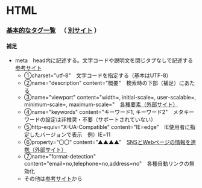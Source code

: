 # HTML
  
### [基本的なタグ一覧](https://web-designer.cman.jp/html_ref/function_list/) 　（ [別サイト](https://www.tagindex.com/html_tag/elements/) ）
  
#### 補足  
* meta　head内に記述する。文字コードや説明文を閉じタブなしで記述する　[参考サイト](https://style.potepan.com/articles/21185.html#metameta)
  * ①charset="utf-8"　文字コードを指定する（基本はUTF-8）
  * ②name="description" content="概要"　検索時の下部（補足）にあたる
  * ③name="viewport" content="width=, initial-scale=, user-scalable=, minimum-scale=, maximum-scale="　[各種要素（外部サイト）](https://pecopla.net/web-column/viewport)
  * ④name="keywords" content="キーワード1, キーワード2"　メタキーワードの設定は非推奨・不要（サポートされていない）
  * ⑤http-equiv="X-UA-Compatible" content="IE=edge"　IE使用者に指定したバージョンで表示　例）IE=11
  * ⑥property="〇〇" content="▲▲▲▲"　[SNSとWebページの情報を連携（外部サイト）](https://seolaboratory.jp/64252/)
  * ⑦name="format-detection" content="email=no,telephone=no,address=no"　各種自動リンクの無効化
  * その他は[参考サイト](https://style.potepan.com/articles/21185.html#metameta)から
  


